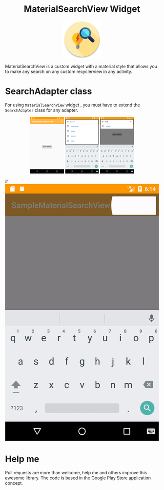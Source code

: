 <h1 align="center">MaterialSearchView Widget</h1>

<p align="center">
    <img src="Screenshots/ic_launcher_search-web.png" alt="icon" width="25%"/>
</p>

MaterialSearchView is a custom widget with a material style that allows you to make any search on 
any custom recyclerview in any activity.

# SearchAdapter class
For using `MaterialSearchView` widget , you must have to extend the `SearchAdapter` class for any adapter. 

<p align="center">
    <img src="Screenshots/Screenshot1.png" alt="icon" width="22%"/>
    <img src="Screenshots/Screenshot2.png" alt="icon" width="22%"/>
    <img src="Screenshots/Screenshot3.png" alt="icon" width="22%"/>
</p>

#![alt text](Screenshots/material_search_view.gif "Nice Material Search View Widget")


# Help me
Pull requests are more than welcome, help me and others improve this awesome library.
The code is based in the Google Play Store application concept.
